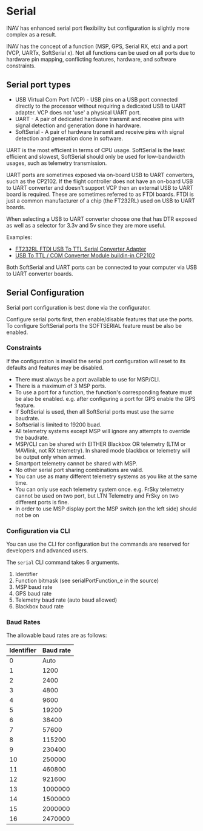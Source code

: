 # Serial

INAV has enhanced serial port flexibility but configuration is slightly more complex as a result.

INAV has the concept of a function (MSP, GPS, Serial RX, etc) and a port (VCP, UARTx, SoftSerial x).
Not all functions can be used on all ports due to hardware pin mapping, conflicting features, hardware, and software
constraints.

## Serial port types

* USB Virtual Com Port (VCP) - USB pins on a USB port connected directly to the processor without requiring
a dedicated USB to UART adapter.  VCP does not 'use' a physical UART port.
* UART - A pair of dedicated hardware transmit and receive pins with signal detection and generation done in hardware.
* SoftSerial - A pair of hardware transmit and receive pins with signal detection and generation done in software.

UART is the most efficient in terms of CPU usage.
SoftSerial is the least efficient and slowest, SoftSerial should only be used for low-bandwidth usages, such as telemetry transmission.

UART ports are sometimes exposed via on-board USB to UART converters, such as the CP2102.
If the flight controller does not have an on-board USB to UART converter and doesn't support VCP then an external USB to UART board is required.
These are sometimes referred to as FTDI boards.  FTDI is just a common manufacturer of a chip (the FT232RL) used on USB to UART boards.

When selecting a USB to UART converter choose one that has DTR exposed as well as a selector for 3.3v and 5v since they are more useful.

Examples:

 * [FT232RL FTDI USB To TTL Serial Converter Adapter](https://inavflight.com/shop/s/bg/917226)
 * [USB To TTL / COM Converter Module buildin-in CP2102](https://inavflight.com/shop/s/bg/27989)

Both SoftSerial and UART ports can be connected to your computer via USB to UART converter boards.

## Serial Configuration

Serial port configuration is best done via the configurator.

Configure serial ports first, then enable/disable features that use the ports.  To configure SoftSerial ports the SOFTSERIAL feature must be also be enabled.

### Constraints

If the configuration is invalid the serial port configuration will reset to its defaults and features may be disabled.

* There must always be a port available to use for MSP/CLI.
* There is a maximum of 3 MSP ports.
* To use a port for a function, the function's corresponding feature must be also be enabled.
e.g. after configuring a port for GPS enable the GPS feature.
* If SoftSerial is used, then all SoftSerial ports must use the same baudrate.
* Softserial is limited to 19200 buad.
* All telemetry systems except MSP will ignore any attempts to override the baudrate.
* MSP/CLI can be shared with EITHER Blackbox OR telemetry (LTM or MAVlink, not RX telemetry).  In shared mode blackbox or telemetry will be output only when armed.
* Smartport telemetry cannot be shared with MSP.
* No other serial port sharing combinations are valid.
* You can use as many different telemetry systems as you like at the same time.
* You can only use each telemetry system once.  e.g.  FrSky telemetry cannot be used on two port, but LTN Telemetry and FrSky on two different ports is fine.
* In order to use MSP display port the MSP switch (on the left side) should not be on

### Configuration via CLI

You can use the CLI for configuration but the commands are reserved for developers and advanced users.

The `serial` CLI command takes 6 arguments.

1. Identifier
2. Function bitmask (see serialPortFunction_e in the source)
3. MSP baud rate
4. GPS baud rate
5. Telemetry baud rate (auto baud allowed)
6. Blackbox baud rate


### Baud Rates

The allowable baud rates are as follows:

| Identifier | Baud rate |
| ---------- | --------- |
|  0         |    Auto   |
|  1         |    1200   |
|  2         |    2400   |
|  3         |    4800   |
|  4         |    9600   |
|  5         |   19200   |
|  6         |   38400   |
|  7         |   57600   |
|  8         |  115200   |
|  9         |  230400   |
| 10         |  250000   |
| 11         |  460800   |
| 12         |  921600   |
| 13         | 1000000   |
| 14         | 1500000   |
| 15         | 2000000   |
| 16         | 2470000   |
